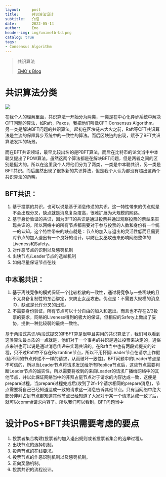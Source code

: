 ```yaml
---
layout:     post
title:      共识算法设计
subtitle:   介绍
date:       2022-05-14
author:     Emo
header-img: img/unimelb-bd.png
catalog: true
tags:
- Consensus Algorithm
---
```


> 共识算法
>
> [EMO's Blog](https://emosama.github.io/)

# 共识算法分类

<img src="{{site.url}}/img/2022-05-14-共识算法设计/Aspose.Words.52d06951-830b-4b8f-8750-2f8cc4fa0b61.001.png">

在我个人的理解里面，共识算法一开始分为两类，一类是在中心化异步系统中解决CFT问题的算法，如Raft，Paxos，我把他们叫做CFT Consensus Algorithm。另一类是解决BFT问题的共识算法。起初在区块链未大火之前，Raft等CFT共识算法是主流的保障异步系统中的一致性的算法。而后区块链的出现，赋予了BFT共识算法发挥的场景。

而在BFT共识领域，最早比较出名的是PBFT算法，而后在比特币的论文当中中本聪又提出了POW算法。虽然这两个算法都是在解决BFT问题，但是两者之间的区别是挺大的。所以在这里我个人将他们分为了两类，一类是中本聪共识，另一类是BFT共识。而后虽然出现了很多新的共识算法，但是我个人认为都没有超出这两个共识算法的范畴。

## BFT共识：

1. 基于投票的共识，也可以说是基于消息传递的共识。这一特性带来的优点就是不会出现分叉，缺点就是消息复杂度高，很难扩展为大规模的网路。
2. 基于身份验证的共识，因为BFT的共识是通过投票并通过观察投票的票型来实现共识的。所以网络中的所有节点都需要对于参与投票的人数和身份有一个统一的认知。这个特性带来的缺点就是：节点的加入与退出的灵活性低而且需要对节点的加入退出有一个良好的设计，以防止女巫攻击来影响网络整体的Liveness和Safety。
3. 对作恶节点的识别以及惩罚机制
4. 出块节点/Leader节点的选举机制
5. 如何尽量保证节点在线

## 中本聪共识：

1. 基于离线竞争的模式保证一个比较松散的一致性，通过将竞争与一些稀缺的且不太具备复制性的东西绑定，来防止女巫攻击。优点是：不需要大规模的消息IO，缺点是允许分叉的出现。
2. 不需要身份验证，所有节点可以十分自由的加入和退出。而且也不存在2/3投票的要求，网络的Liveness得到的极大的保证，但相应的Safety上做出了妥协，提供一种比较弱的最终一致性。


基于两段式共识/两段式提交的PBFT算是很早且实用的共识算法了，我们可以看到这类算法最本质的一点就是，他们对于一个事务的共识是通过投票来决定的，通俗点来讲也可以说是通过消息传递来实现共识的。在Raft当中也有两段式提交的过程，只不过Raft中不存在Byzantine节点，所以不用怀疑Leader节点在请求上作假(给不同的节点传递不一样的请求，从而破坏一致性)。BFT问题中的Leader节点是不可信的，所以当Leader节点将请求发送给所有Replica节点后，这些节点需要判断Leader节点的诚实性，所以需要将收到的来自Leader的请求广播给网络中的其他节点，并以此保证网络当中的非拜占庭节点对于请求的内容达成一致，这便是prepare过程。当prepare过程完成后(收到了2f+1个请求相同的prepare消息)，节点需要将自己已经知道达成一致的请求这一消息告诉其他节点。只有当网络中绝大部分非拜占庭节点都知道其他节点已经知道了大家对于某一个请求达成一致了后，就可以commit请求内容了。所以我们可以看到，BFT问题当中

# 设计PoS+BFT共识需要考虑的要点

1. 投票者集合构建(投票者的加入退出规则或者投票者集合的选举过程)。
2. 出块节点的选择机制。
3. 投票节点的在线要求。
4. 投票节点的作恶识别机制以及惩罚机制。
5. 正向奖励机制。
6. 投票共识的流程设计。
